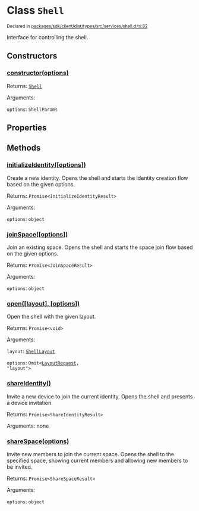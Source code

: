 # Class `Shell`
<sub>Declared in [packages/sdk/client/dist/types/src/services/shell.d.ts:32]()</sub>


Interface for controlling the shell.

## Constructors
### [constructor(options)]()




Returns: <code>[Shell](/api/@dxos/react-client/classes/Shell)</code>

Arguments: 

`options`: <code>ShellParams</code>



## Properties


## Methods
### [initializeIdentity(\[options\])]()


Create a new identity.
Opens the shell and starts the identity creation flow based on the given options.

Returns: <code>Promise&lt;InitializeIdentityResult&gt;</code>

Arguments: 

`options`: <code>object</code>


### [joinSpace(\[options\])]()


Join an existing space.
Opens the shell and starts the space join flow based on the given options.

Returns: <code>Promise&lt;JoinSpaceResult&gt;</code>

Arguments: 

`options`: <code>object</code>


### [open(\[layout\], \[options\])]()


Open the shell with the given layout.

Returns: <code>Promise&lt;void&gt;</code>

Arguments: 

`layout`: <code>[ShellLayout](/api/@dxos/react-client/enums#ShellLayout)</code>

`options`: <code>Omit&lt;[LayoutRequest](/api/@dxos/react-client/interfaces/LayoutRequest), "layout"&gt;</code>


### [shareIdentity()]()


Invite a new device to join the current identity.
Opens the shell and presents a device invitation.

Returns: <code>Promise&lt;ShareIdentityResult&gt;</code>

Arguments: none




### [shareSpace(options)]()


Invite new members to join the current space.
Opens the shell to the specified space, showing current members and allowing new members to be invited.

Returns: <code>Promise&lt;ShareSpaceResult&gt;</code>

Arguments: 

`options`: <code>object</code>


